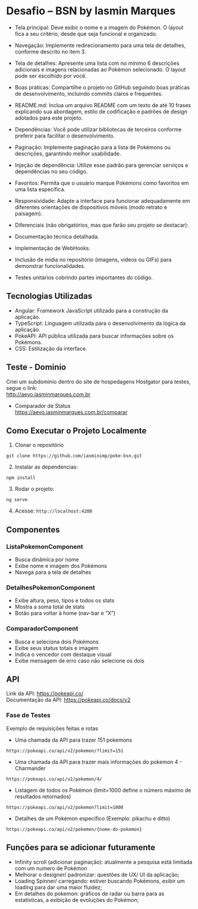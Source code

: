 # Desafio – BSN by Iasmin Marques

- Tela principal: Deve exibir o nome e a imagem do Pokémon. O layout fica a seu critério, desde que seja funcional e organizado.

- Navegação: Implemente redirecionamento para uma tela de detalhes, conforme descrito no item 3.

- Tela de detalhes: Apresente uma lista com no mínimo 6 descrições adicionais e imagens relacionadas ao Pokémon selecionado. O layout pode ser escolhido por você.

- Boas práticas: Compartilhe o projeto no GitHub seguindo boas práticas de desenvolvimento, incluindo commits claros e frequentes.

- README.md: Inclua um arquivo README com um texto de até 10 frases explicando sua abordagem, estilo de codificação e padrões de design adotados para este projeto.

- Dependências: Você pode utilizar bibliotecas de terceiros conforme preferir para facilitar o desenvolvimento.

- Paginação: Implemente paginação para a lista de Pokémons ou descrições, garantindo melhor usabilidade.

- Injeção de dependência: Utilize esse padrão para gerenciar serviços e dependências no seu código.

- Favoritos: Permita que o usuário marque Pokémons como favoritos em uma lista específica.

- Responsividade: Adapte a interface para funcionar adequadamente em diferentes orientações de dispositivos móveis (modo retrato e paisagem).

- Diferenciais (não obrigatórios, mas que farão seu projeto se destacar):
- Documentação técnica detalhada.
- Implementação de WebHooks.
- Inclusão de mídia no repositório (imagens, vídeos ou GIFs) para demonstrar funcionalidades.
- Testes unitários cobrindo partes importantes do código.

## Tecnologias Utilizadas <br/>

- Angular: Framework JavaScript utilizado para a construção da aplicação.
- TypeScript: Linguagem utilizada para o desenvolvimento da lógica da aplicação.
- PokeAPI: API pública utilizada para buscar informações sobre os Pokémons.
- CSS: Estilização da interface. <br/>

## Teste - Dominio

Criei um subdomínio dentro do site de hospedagens Hostgator para testes, segue o link: </br>
http://aevo.iasminmarques.com.br

- Comparador de Status </br>
  https://aevo.iasminmarques.com.br/comparar

## Como Executar o Projeto Localmente <br/>

1. Clonar o repositório

```
git clone https://github.com/iasminimp/poke-bsn.git
```

2. Instalar as dependencias:

```
npm install
```

3. Rodar o projeto:

```
ng serve
```

4. Acesse: `http://localhost:4200`

## Componentes <br/>

### ListaPokemonComponent

- Busca dinâmica por nome
- Exibe nome e imagem dos Pokémons
- Navega para a tela de detalhes <br/>

### DetalhesPokemonComponent <br/>

- Exibe altura, peso, tipos e todos os stats
- Mostra a soma total de stats
- Botão para voltar à home (nav-bar e “X”)

### ComparadorComponent <br/>

- Busca e seleciona dois Pokémons
- Exibe seus status totais e imagem
- Indica o vencedor com destaque visual
- Exibe mensagem de erro caso não selecione os dois <br/>

## API

Link da API: https://pokeapi.co/ </br>
Documentação da API: https://pokeapi.co/docs/v2

### Fase de Testes

Exemplo de requisições feitas e rotas

- Uma chamada da API para trazer 151 pokemons

```
https://pokeapi.co/api/v2/pokemon/?limit=151
```

- Uma chamada da API para trazer mais informações do pokemon 4 - Charmander

```
https://pokeapi.co/api/v2/pokemon/4/
```

- Listagem de todos os Pokémon (limit=1000 define o número máximo de resultados
  retornados)

```
https://pokeapi.co/api/v2/pokemon?limit=1000
```

- Detalhes de um Pokémon específico (Exemplo: pikachu e ditto)

```
https://pokeapi.co/api/v2/pokemon/{nome-do-pokemon}
```

## Funções para se adicionar futuramente

- Infinity scroll (adicionar paginação): atualmente a pesquisa está limitada com um
  numero de Pokémon
- Melhorar o designer/ padronizar: questões de UX/ UI da aplicação;
- Loading Spinner/ carregando: estiver buscando Pokémons, exibir um loading para dar
  uma maior fluidez;
- Em detalhes do pokemon: gráficos de radar ou barra para as estatísticas, a exibição de
  evoluções do Pokémon;
